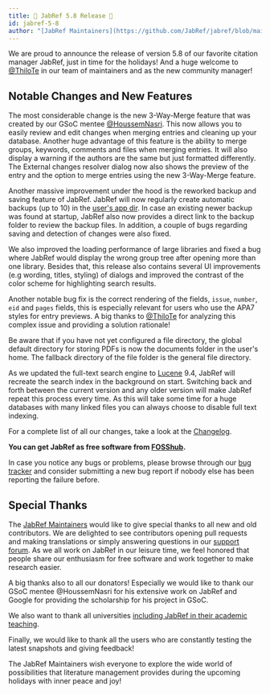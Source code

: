```yaml
---
title: 🎄 JabRef 5.8 Release 🎄
id: jabref-5-8
author: "[JabRef Maintainers](https://github.com/JabRef/jabref/blob/main/MAINTAINERS)"
---
```


We are proud to announce the release of version 5.8 of our favorite citation manager JabRef, just in time for the holidays!
And a huge welcome to [@ThiloTe](https://github.com/ThiloteE) in our team of maintainers and as the new community manager!

## Notable Changes and New Features

The most considerable change is the new 3-Way-Merge feature that was created by our GSoC mentee [@HoussemNasri](https://github.com/HoussemNasri). This now allows you to easily review and edit changes when merging entries and cleaning up your database. Another huge advantage of this feature is the ability to merge groups, keywords, comments and files when merging entries. It will also display a warning if the authors are the same but just formatted differently. The External changes resolver dialog now also shows the preview of the entry and the option to merge entries using the new 3-Way-Merge feature.

Another massive improvement under the hood is the reworked backup and saving feature of JabRef. JabRef will now regularly create automatic backups (up to 10) in the [user's app dir](https://github.com/harawata/appdirs#supported-directories). In case an existing newer backup was found at startup, JabRef also now provides a direct link to the backup folder to review the backup files. In addition, a couple of bugs regarding saving and detection of changes were also fixed.

We also improved the loading performance of large libraries and fixed a bug where JabRef would display the wrong group tree after opening more than one library. Besides that, this release also contains several UI improvements (e.g wording, titles, styling) of dialogs and improved the contrast of the color scheme for highlighting search results.

Another notable bug fix is the correct rendering of the fields, `issue`, `number`, `eid` and `pages` fields, this is especially relevant for users who use the APA7 styles for entry previews. A big thanks to [@ThiloTe](https://github.com/ThiloteE) for analyzing this complex issue and providing a solution rationale!

Be aware that if you have not yet configured a file directory, the global default directory for storing PDFs is now the documents folder in the user's home. The fallback directory of the file folder is the general file directory.

As we updated the full-text search engine to [Lucene](https://lucene.apache.org/) 9.4, JabRef will recreate the search index in the background on start. Switching back and forth between the current version and any older version will make JabRef repeat this process every time. As this will take some time for a huge databases with many linked files you can always choose to disable full text indexing.

For a complete list of all our changes, take a look at the [Changelog](https://github.com/JabRef/jabref/blob/main/CHANGELOG.md#changelog).

**You can get JabRef as free software from [FOSShub](https://www.fosshub.com/JabRef.html).**

In case you notice any bugs or problems, please browse through our [bug tracker](https://github.com/JabRef/jabref/issues) and consider submitting a new bug report if nobody else has been reporting the failure before.

## Special Thanks

The [JabRef Maintainers](https://github.com/JabRef/jabref/blob/main/MAINTAINERS) would like to give special thanks to all new and old contributors. We are delighted to see contributors opening pull requests and making translations or simply answering questions in our [support forum](https://discourse.jabref.org/). As we all work on JabRef in our leisure time, we feel honored that people share our enthusiasm for free software and work together to make research easier.

A big thanks also to all our donators! Especially we would like to thank our GSoC mentee @HoussemNasri for his extensive work on JabRef and Google for providing the scholarship for his project in GSoC. 

We also want to thank all universities [including JabRef in their academic teaching](https://devdocs.jabref.org/teaching).

Finally, we would like to thank all the users who are constantly testing the latest snapshots and giving feedback!

The JabRef Maintainers wish everyone to explore the wide world of possibilities that literature management provides during the upcoming holidays with inner peace and joy!
